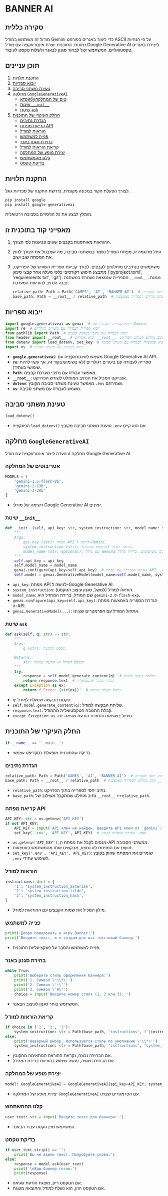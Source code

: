 # BANNER AI

## סקירה כללית

מודול זה משתמש במודל Gemini כדי ליצור באנרים בפורמט ASCII על פי הנחיות נתונות.
התוכנית יוצרת אינטראקציה עם מודל Google Generative AI ליצירת באנרים טקסטואליים.
המשתמש יכול לבחור סגנון לבאנר ולשלוח טקסט לעיבוד.

## תוכן עניינים
1. [התקנת תלויות](#התקנת-תלויות)
2. [ייבוא ספריות](#ייבוא-ספריות)
3. [טעינת משתני סביבה](#טעינת-משתני-סביבה)
4. [מחלקה `GoogleGenerativeAI`](#מחלקה-googlegenerativeai)
    - [אтрибуטים של המחלקה](#אтрибуטים-של-המחלקה)
    - [שיטת `__init__`](#שיטת-__init__)
    - [שיטת `ask`](#שיטת-ask)
5. [החלק העיקרי של התוכנית](#החלק-העיקרי-של-התוכנית)
    - [הגדרת נתיבים](#הגדרת-נתיבים)
    - [קריאת מפתח API](#קריאת-מפתח-api)
    - [הוראות למודל](#הוראות-למודל)
    - [פנייה למשתמש](#פנייה-למשתמש)
    - [בחירת סגנון באנר](#בחירת-סגנון-באנר)
    - [קריאת הוראות למודל](#קריאת-הוראות-למודל)
    - [יצירת מופע של המחלקה](#יצירת-מופע-של-המחלקה)
    - [קלט מהמשתמש](#קלט-מהמשתמש)
    - [בדיקת טקסט](#בדיקת-טקסט)


## התקנת תלויות

לצורך הפעלת הקוד במכונה מקומית, נדרשת התקנה של ספריות גוגל.

```python
pip install google
pip install google-generativeai
```

מומלץ לבצע את כל הניסויים בסביבה וירטואלית.

## מאפייני קוד בתוכנית זו

1. ההוראות מאוחסנות בקבצים שונים ונטענות לפי הצורך.
2. החל מדוגמה זו, מפתח המודל נשמר במשתנה סביבה, מה שמבטל את הצורך להזין את המפתח שוב ושוב.
3. משתמשים בנתיבים מוחלטים לקבצים.
    לצורך קביעת ספריית השורש של הפרויקט, מתבצע חיפוש רקורסיבי כלפי מעלה אחר קבצי סימון ('pyproject.toml', 'requirements.txt', '.git').
    הספרייה שנמצאה נשמרת במשתנה `__root__`. ממנה נבנה הנתיב להוראות המערכת:

    ```python
    relative_path: Path = Path('GAMES', 'AI', 'BANNER_AI')  # נתיב יחסי לספרייה
    base_path: Path = __root__ / relative_path  # נתיב מוחלט לספרייה באמצעות __root__
    ```

## ייבוא ספריות

```python
import google.generativeai as genai  # ייבוא ספרייה לעבודה עם Gemini
import re  # ייבוא ספרייה לעבודה עם ביטויים רגולריים
from pathlib import Path  # ייבוא לעבודה עם נתיבי מערכת קבצים
from header import __root__  # ייבוא אובייקט __root__, המכיל נתיב מוחלט לשורש הפרויקט
from dotenv import load_dotenv, set_key  # ייבוא פונקציות לעבודה עם משתני סביבה
import os  # ייבוא לעבודה עם משתני סביבה
```

- **`google.generativeai`**: משמש לאינטראקציה עם Google Generative AI API.
- **`re`**: ספרייה לעבודה עם ביטויים רגולריים (לא בשימוש בקוד זה, אך עשוי להיות שימושי בעתיד).
- **`Path`**: מאפשר עבודה עם נתיבי מערכת קבצים.
- **`__root__`**: אובייקט המכיל את הנתיב המוחלט לשורש הפרויקט.
- **`dotenv`**: מאפשר טעינת משתני סביבה מקובץ `.env` ושמירתם.
- **`os`**: משמש לעבודה עם משתני סביבה.

## טעינת משתני סביבה

```python
load_dotenv()
```

- הפונקציה `load_dotenv()` טוענת משתני סביבה מקובץ `.env` אם הוא קיים.

## מחלקה `GoogleGenerativeAI`

מחלקה זו נועדה ליצור אינטראקציה עם מודל Google Generative AI.

### אטריבוטים של המחלקה

```python
MODELS = [
    'gemini-1.5-flash-8b',
    'gemini-2-13b',
    'gemini-3-20b'
]
```

- רשימה של מודלי Google Generative AI זמינים.

### שיטת `__init__`

```python
def __init__(self, api_key: str, system_instruction: str, model_name: str = 'gemini-2.0-flash-exp'):
    """
    Args:
        api_key (str): מפתח API לגישה ל-Gemini.
        system_instruction (str): הוראה למודל (פרומפט מערכת).
        model_name (str, optional): שם מודל Gemini בו משתמשים. ברירת מחדל: 'gemini-2.0-flash-exp'.
    """
    self.api_key = api_key
    self.model_name = model_name
    genai.configure(api_key=self.api_key)  # הגדרת הספרייה עם מפתח API
    self.model = genai.GenerativeModel(model_name=self.model_name, system_instruction=system_instruction)  # אתחול המודל עם ההוראות
```
- `api_key`: מפתח API לגישה ל-Google Generative AI.
- `system_instruction`: הוראה למודל (למשל, סגנון עיצוב הטקסט).
- `model_name`: שם המודל, ברירת המחדל היא `gemini-2.0-flash-exp`.
- `genai.configure(api_key=self.api_key)`: הגדרת הספריה באמצעות מפתח ה-API.
- `genai.GenerativeModel(...)`: אתחול המודל עם הפרמטרים שצוינו.

### שיטת `ask`

```python
def ask(self, q: str) -> str:
    """
    Args:
        q (str): טקסט הבקשה.

    Returns:
        str: תשובת המודל או הודעת שגיאה.
    """
    try:
        response = self.model.generate_content(q)  # שליחת בקשה למודל
        return response.text  # קבלת תגובה טקסטואלית
    except Exception as ex:
        return f'Error: {str(ex)}'  # טיפול וקבלת שגיאה
```
- `q`: טקסט הבקשה שנשלח למודל.
- `self.model.generate_content(q)`: שליחת הבקשה למודל.
- `response.text`: קבלת התגובה הטקסטואלית מהמודל.
- `except Exception as ex`: טיפול בשגיאות והחזרת הודעת שגיאה.

## החלק העיקרי של התוכנית

```python
if __name__ == '__main__':
```
- בדיקה שהתוכנית מופעלת כסקריפט עצמאי.

### הגדרת נתיבים

```python
relative_path: Path = Path('GAMES', 'AI', 'BANNER_AI')  # נתיב יחסי לספרייה
base_path: Path = __root__ / relative_path  # נתיב מוחלט לספרייה באמצעות __root__
```
- `relative_path`: נתיב יחסי לספרייה בתוך הפרויקט.
- `base_path`: נתיב מוחלט שמתקבל משילוב של `__root__` ו-`relative_path`.

### קריאת מפתח API

```python
API_KEY: str = os.getenv('API_KEY')
if not API_KEY:
    API_KEY = input('API ключ не найден. Введите API ключ от `gemini`: ')  # בקשת מפתח API מהמשתמש
    set_key('.env', 'API_KEY', API_KEY)  # שמירת המפתח בקובץ .env
```
- `os.getenv('API_KEY')`: מנסים לקבל את מפתח ה-API ממשתני הסביבה.
- אם המפתח לא נמצא, מבקשים אותו מהמשתמש באמצעות `input`.
- `set_key('.env', 'API_KEY', API_KEY)`: שומרים את המפתח שהוזן בקובץ `.env` לשימוש עתידי.

### הוראות למודל

```python
instructions: dict = {
    '1': 'system_instruction_asterisk',
    '2': 'system_instruction_tilde',
    '3': 'system_instruction_hash',
}
```
- מילון המכיל את שמות הקבצים עם ההוראות למודל.

### פנייה למשתמש

```python
print('Добро пожаловать в игру Banner!')
print('Введите текст, и я создам для вас текстовый баннер.')
```
- פנייה למשתמש והסבר על פונקציונליות התוכנית.

### בחירת סגנון באנר

```python
while True:
    print('Выберите стиль оформления баннера:')
    print('1. Символ \'\\*\'')
    print('2. Символ \'~\'')
    print('3. Символ \'#\'')
    choice = input('Введите номер стиля (1, 2 или 3): ')
```
- המשתמש בוחר סגנון לעיצוב הבאנר.

### קריאת הוראות למודל

```python
if choice in ('1', '2', '3'):
    system_instruction: str = Path(base_path, 'instructions', f'{instructions[choice]}.md').read_text(encoding='UTF-8')  # קריאת ההוראה מהקובץ
else:
    print('Неверный выбор. Используется стиль по умолчанию \'\\*\'')
    system_instruction: str = Path(base_path, 'instructions', 'system_instruction_asterisk.md').read_text(encoding='UTF-8')  # קריאת הוראת ברירת מחדל
```
- אם הבחירה נכונה, נקראת ההוראה המתאימה מהקובץ.
- אם הבחירה שגויה, נעשה שימוש בהוראת ברירת המחדל.

### יצירת מופע של המחלקה

```python
model: GoogleGenerativeAI = GoogleGenerativeAI(api_key=API_KEY, system_instruction=system_instruction)
```
- יצירת מופע של המחלקה `GoogleGenerativeAI` עם הפרמטרים שצוינו.

### קלט מהמשתמש

```python
user_text: str = input('Введите текст для баннера: ')
```
- המשתמש מזין טקסט עבור הבאנר.

### בדיקת טקסט

```python
if user_text.strip() == '':
    print('Вы не ввели текст. Попробуйте снова.')
else:
    response = model.ask(user_text)
    print('\nВаш баннер готов:')
    print(response)
```
- אם הטקסט ריק, מוצגת הודעת שגיאה.
- אם הטקסט הוזן, הוא נשלח למודל והתוצאה מוצגת.